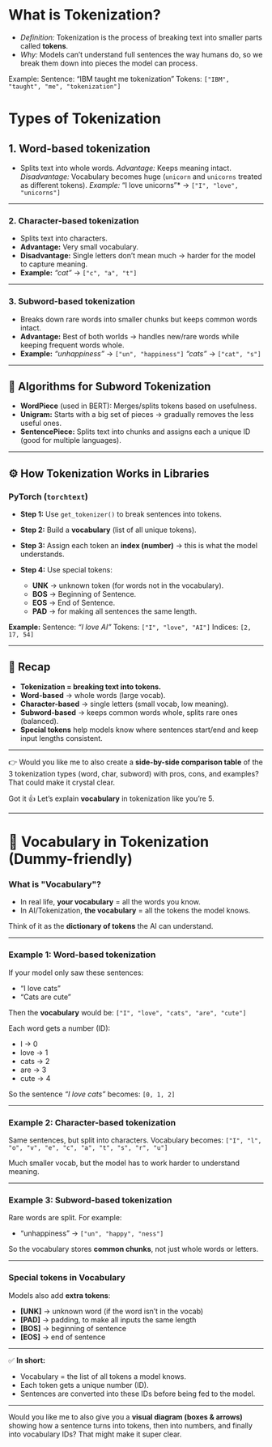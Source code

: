 # What is Tokenization?

* *Definition:* Tokenization is the process of breaking text into smaller parts called **tokens**.
* *Why:* Models can’t understand full sentences the way humans do, so we break them down into pieces the model can process.

Example:
  Sentence: “IBM taught me tokenization”
  Tokens: `["IBM", "taught", "me", "tokenization"]`


# Types of Tokenization

## 1. Word-based tokenization
* Splits text into whole words.
*Advantage:* Keeps meaning intact.
*Disadvantage:* Vocabulary becomes huge (`unicorn` and `unicorns` treated as different tokens).
*Example:* “I love unicorns”* → `["I", "love", "unicorns"]`

---

### 2. **Character-based tokenization**

* Splits text into characters.
* **Advantage:** Very small vocabulary.
* **Disadvantage:** Single letters don’t mean much → harder for the model to capture meaning.
* **Example:**
  *“cat”* → `["c", "a", "t"]`

---

### 3. **Subword-based tokenization**

* Breaks down rare words into smaller chunks but keeps common words intact.
* **Advantage:** Best of both worlds → handles new/rare words while keeping frequent words whole.
* **Example:**
  *“unhappiness”* → `["un", "happiness"]`
  *“cats”* → `["cat", "s"]`

---

## 🔧 Algorithms for Subword Tokenization

* **WordPiece** (used in BERT): Merges/splits tokens based on usefulness.
* **Unigram:** Starts with a big set of pieces → gradually removes the less useful ones.
* **SentencePiece:** Splits text into chunks and assigns each a unique ID (good for multiple languages).

---

## ⚙️ How Tokenization Works in Libraries

### PyTorch (`torchtext`)

* **Step 1:** Use `get_tokenizer()` to break sentences into tokens.
* **Step 2:** Build a **vocabulary** (list of all unique tokens).
* **Step 3:** Assign each token an **index (number)** → this is what the model understands.
* **Step 4:** Use special tokens:

  * **UNK** → unknown token (for words not in the vocabulary).
  * **BOS** → Beginning of Sentence.
  * **EOS** → End of Sentence.
  * **PAD** → for making all sentences the same length.

**Example:**
Sentence: *“I love AI”*
Tokens: `["I", "love", "AI"]`
Indices: `[2, 17, 54]`

---

## 📌 Recap

* **Tokenization = breaking text into tokens.**
* **Word-based** → whole words (large vocab).
* **Character-based** → single letters (small vocab, low meaning).
* **Subword-based** → keeps common words whole, splits rare ones (balanced).
* **Special tokens** help models know where sentences start/end and keep input lengths consistent.

---

👉 Would you like me to also create a **side-by-side comparison table** of the 3 tokenization types (word, char, subword) with pros, cons, and examples? That could make it crystal clear.





Got it 👍 Let’s explain **vocabulary** in tokenization like you’re 5.

---

# 📖 Vocabulary in Tokenization (Dummy-friendly)

### What is "Vocabulary"?

* In real life, **your vocabulary** = all the words you know.
* In AI/Tokenization, **the vocabulary** = all the tokens the model knows.

Think of it as the **dictionary of tokens** the AI can understand.

---

### Example 1: Word-based tokenization

If your model only saw these sentences:

* “I love cats”
* “Cats are cute”

Then the **vocabulary** would be:
`["I", "love", "cats", "are", "cute"]`

Each word gets a number (ID):

* I → 0
* love → 1
* cats → 2
* are → 3
* cute → 4

So the sentence *“I love cats”* becomes: `[0, 1, 2]`

---

### Example 2: Character-based tokenization

Same sentences, but split into characters. Vocabulary becomes:
`["I", "l", "o", "v", "e", "c", "a", "t", "s", "r", "u"]`

Much smaller vocab, but the model has to work harder to understand meaning.

---

### Example 3: Subword-based tokenization

Rare words are split. For example:

* “unhappiness” → `["un", "happy", "ness"]`

So the vocabulary stores **common chunks**, not just whole words or letters.

---

### Special tokens in Vocabulary

Models also add **extra tokens**:

* **\[UNK]** → unknown word (if the word isn’t in the vocab)
* **\[PAD]** → padding, to make all inputs the same length
* **\[BOS]** → beginning of sentence
* **\[EOS]** → end of sentence

---

✅ **In short:**

* Vocabulary = the list of all tokens a model knows.
* Each token gets a unique number (ID).
* Sentences are converted into these IDs before being fed to the model.

---

Would you like me to also give you a **visual diagram (boxes & arrows)** showing how a sentence turns into tokens, then into numbers, and finally into vocabulary IDs? That might make it super clear.

